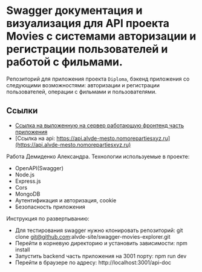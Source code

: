 # Swagger документация и визуализация для API проекта Movies с системами авторизации и регистрации пользователей и работой с фильмами.
Репозиторий для приложения проекта `Diploma`, бэкенд приложения со следующими возможностями: авторизации и регистрации пользователей, операции с фильмами и пользователями.

## Ссылки
* [Ссылка на выложенную на сервер работающую фронтенд часть приложения](https://alvde-mesto.nomoredomains.sbs/)
* [Ссылка на api: https://api.alvde-mesto.nomorepartiesxyz.ru](https://api.alvde-mesto.nomorepartiesxyz.ru)

Работа Демиденко Александра.
Технологии используемые в проекте:
* OpenAPI(Swagger)
* Node.js
* Express.js
* Cors
* MongoDB
* Аутентификация и авторизация, cookie
* Безопасность приложения

Инструкция по развертыванию:
* Для тестирования swagger нужно клонировать репозиторий: git clone git@github.com:alvde-site/swagger-movies-explorer.git
* Перейти в корневую директорию и установить зависимости: npm install
* Запустить backend часть приложения на 3001 порту: npm run dev
* Перейти в браузере по адресу: http://localhost:3001/api-doc
